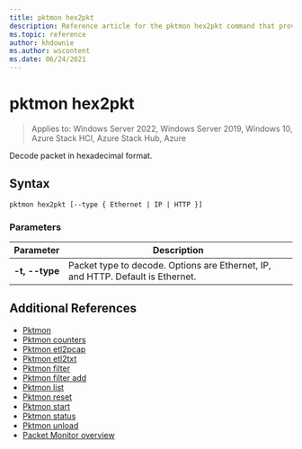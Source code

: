 ```yaml
---
title: pktmon hex2pkt
description: Reference article for the pktmon hex2pkt command that provides a listing of parameters and what they do.
ms.topic: reference
author: khdownie
ms.author: wscontent
ms.date: 06/24/2021
---
```


# pktmon hex2pkt

>Applies to: Windows Server 2022, Windows Server 2019, Windows 10, Azure Stack HCI, Azure Stack Hub, Azure

Decode packet in hexadecimal format.

## Syntax

```
pktmon hex2pkt [--type { Ethernet | IP | HTTP }]
```

### Parameters

| **Parameter** | **Description** |
| ------------- | --------------- |
| **-t, --type** | Packet type to decode. Options are Ethernet, IP, and HTTP. Default is Ethernet. |

## Additional References

- [Pktmon](pktmon.md)
- [Pktmon counters](pktmon-counters.md)
- [Pktmon etl2pcap](pktmon-etl2pcap.md)
- [Pktmon etl2txt](pktmon-etl2txt.md)
- [Pktmon filter](pktmon-filter.md)
- [Pktmon filter add](pktmon-filter-add.md)
- [Pktmon list](pktmon-list.md)
- [Pktmon reset](pktmon-reset.md)
- [Pktmon start](pktmon-start.md)
- [Pktmon status](pktmon-status.md)
- [Pktmon unload](pktmon-unload.md)
- [Packet Monitor overview](/windows-server/networking/technologies/pktmon/pktmon)
